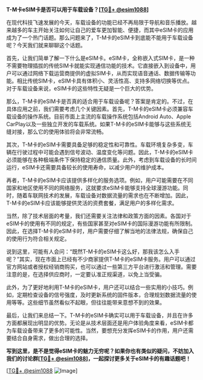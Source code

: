 **T-M卡eSIM卡是否可以用于车载设备？[[TG💪+ @esim1088](https://t.me/s/esim1088)]**

在现代科技飞速发展的今天，车载设备的功能已经不再局限于导航和音乐播放。越来越多的车主开始关注如何让自己的爱车更加智能、便捷，而其中eSIM卡的应用成为了一个热门话题。那么问题来了，T-M卡的eSIM卡到底能不能用于车载设备呢？今天我们就来聊聊这个话题。

首先，让我们简单了解一下什么是eSIM卡。eSIM卡，全称嵌入式SIM卡，是一种不需要物理插拔的传统SIM卡就能实现通信功能的技术。它直接嵌入到设备中，用户可以通过网络下载运营商提供的虚拟SIM卡，从而实现语音通话、数据传输等功能。相比传统SIM卡，eSIM卡具有体积小、灵活性高、支持多网络切换等优点。对于车载设备来说，eSIM卡的这些特性无疑是一个巨大的优势。

那么，T-M卡的eSIM卡是否真的适合用于车载设备呢？答案是肯定的。不过，在具体应用之前，我们需要考虑几个关键因素。首先，T-M卡的eSIM卡必须兼容车载设备的操作系统。目前市面上主流的车载操作系统包括Android Auto、Apple CarPlay以及一些独立开发的车载系统。如果T-M卡的eSIM卡能够与这些系统无缝对接，那么它的使用体验将会非常流畅。

其次，T-M卡的eSIM卡需要具备足够的稳定性和可靠性。车载环境复杂多变，车辆在行驶过程中可能会遇到信号波动、温度变化等问题。因此，T-M卡的eSIM卡必须能够在各种极端条件下保持稳定的通信质量。此外，考虑到车载设备的长时间运行，eSIM卡还需要具备较长的使用寿命，以减少用户的维护成本。

再者，T-M卡的eSIM卡应该提供多样化的服务选项。例如，用户可能需要在不同国家和地区使用不同的网络服务，这就要求eSIM卡能够支持全球漫游功能。同时，随着车联网技术的发展，车载设备对数据流量的需求也在不断增加。因此，T-M卡的eSIM卡应该能够提供灵活的资费套餐，满足用户的多样化需求。

当然，除了技术层面的考量，我们还需要关注法律和政策方面的因素。各国对于eSIM卡的使用有不同的规定，有些国家甚至对eSIM卡的国际漫游功能有所限制。因此，在选择T-M卡的eSIM卡时，用户需要仔细了解当地的法律法规，确保自己的使用行为符合相关规定。

说到这里，可能有人会问：“既然T-M卡的eSIM卡这么好，那我该怎么入手呢？”其实，现在市面上已经有不少商家提供T-M卡的eSIM卡服务。用户可以通过官方网站或者授权经销商购买，也可以通过一些第三方平台进行激活和管理。需要注意的是，在选择供应商时，一定要认准正规渠道，以免上当受骗。

此外，为了更好地利用T-M卡的eSIM卡，用户还可以结合一些实用的小技巧。例如，定期检查设备的信号强度，及时更新系统的固件版本，合理规划数据流量的使用等等。这些细节虽然看似不起眼，但往往能带来意想不到的效果。

最后，让我们来总结一下。T-M卡的eSIM卡确实可以用于车载设备，并且在许多方面都展现出明显的优势。无论是从技术层面还是用户体验角度来看，eSIM卡都为车载设备带来了更多的可能性。当然，要想充分发挥eSIM卡的作用，用户还需要结合自身需求，做出合理的选择。

**写到这里，是不是觉得eSIM卡的魅力无穷呢？如果你也有类似的疑问，不妨加入我们的讨论群[[TG💪+ @esim1088](https://t.me/s/esim1088)]，一起探讨更多关于eSIM卡的有趣话题吧！**

[[TG💪+ @esim1088](https://t.me/s/esim1088) ![Image](https://i.postimg.cc/4NQfJmqS/Snipaste-2025-05-13-00-14-12.png)]